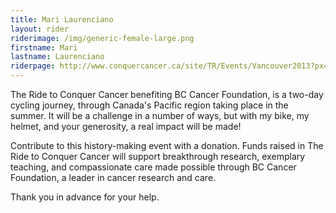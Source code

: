 ```yaml
---
title: Mari Laurenciano
layout: rider
riderimage: /img/generic-female-large.png
firstname: Mari
lastname: Laurenciano
riderpage: http://www.conquercancer.ca/site/TR/Events/Vancouver2013?px=3116737&pg=personal&fr_id=1441
---
```


The Ride to Conquer Cancer benefiting BC Cancer Foundation, is a two-day cycling journey, through Canada's Pacific region taking place in the summer. It will be a challenge in a number of ways, but with my bike, my helmet, and your generosity, a real impact will be made!

Contribute to this history-making event with a donation. Funds raised in The Ride to Conquer Cancer will support breakthrough research, exemplary teaching, and compassionate care made possible through BC Cancer Foundation, a leader in cancer research and care.


Thank you in advance for your help.